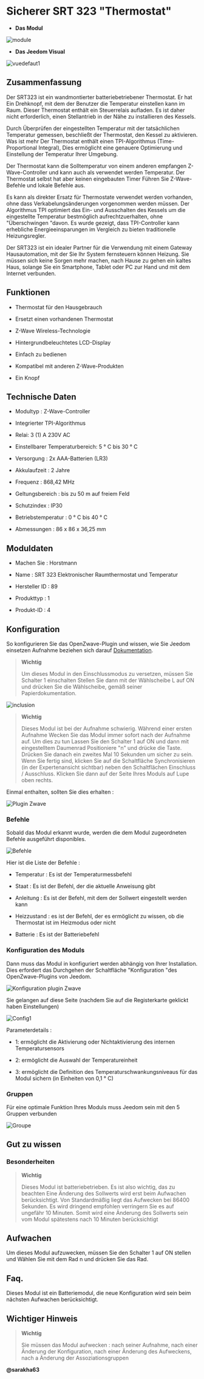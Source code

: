 Sicherer SRT 323 "Thermostat" 
===========================



-   **Das Modul**



![module](images/secure.srt323/module.jpg)



-   **Das Jeedom Visual**



![vuedefaut1](images/secure.srt323/vuedefaut1.jpg)



Zusammenfassung 
------



Der SRT323 ist ein wandmontierter batteriebetriebener Thermostat. Er hat
Ein Drehknopf, mit dem der Benutzer die Temperatur einstellen kann
im Raum. Dieser Thermostat enthält ein Steuerrelais
aufladen. Es ist daher nicht erforderlich, einen Stellantrieb in der Nähe zu installieren
des Kessels.

Durch Überprüfen der eingestellten Temperatur mit der tatsächlichen Temperatur
gemessen, beschließt der Thermostat, den Kessel zu aktivieren. Was ist mehr
Der Thermostat enthält einen TPI-Algorithmus (Time-Proportional Integral),
Dies ermöglicht eine genauere Optimierung und Einstellung der Temperatur
Ihrer Umgebung.

Der Thermostat kann die Solltemperatur von einem anderen empfangen
Z-Wave-Controller und kann auch als verwendet werden
Temperatur. Der Thermostat selbst hat aber keinen eingebauten Timer
Führen Sie Z-Wave-Befehle und lokale Befehle aus.

Es kann als direkter Ersatz für Thermostate verwendet werden
vorhanden, ohne dass Verkabelungsänderungen vorgenommen werden müssen. Der Algorithmus
TPI optimiert das Ein- und Ausschalten des Kessels
um die eingestellte Temperatur bestmöglich aufrechtzuerhalten, ohne
"Überschwingen "davon. Es wurde gezeigt, dass TPI-Controller
kann erhebliche Energieeinsparungen im Vergleich zu bieten
traditionelle Heizungsregler.

Der SRT323 ist ein idealer Partner für die Verwendung mit einem Gateway
Hausautomation, mit der Sie Ihr System fernsteuern können
Heizung. Sie müssen sich keine Sorgen mehr machen, nach Hause zu gehen
ein kaltes Haus, solange Sie ein Smartphone, Tablet oder
PC zur Hand und mit dem Internet verbunden.



Funktionen 
---------



-   Thermostat für den Hausgebrauch

-   Ersetzt einen vorhandenen Thermostat

-   Z-Wave Wireless-Technologie

-   Hintergrundbeleuchtetes LCD-Display

-   Einfach zu bedienen

-   Kompatibel mit anderen Z-Wave-Produkten

-   Ein Knopf



Technische Daten 
---------------------------



-   Modultyp : Z-Wave-Controller

-   Integrierter TPI-Algorithmus

-   Relai: 3 (1) A 230V AC

-   Einstellbarer Temperaturbereich: 5 ° C bis 30 ° C

-   Versorgung : 2x AAA-Batterien (LR3)

-   Akkulaufzeit : 2 Jahre

-   Frequenz : 868,42 MHz

-   Geltungsbereich : bis zu 50 m auf freiem Feld

-   Schutzindex : IP30

-   Betriebstemperatur : 0 ° C bis 40 ° C

-   Abmessungen : 86 x 86 x 36,25 mm



Moduldaten 
-----------------



-   Machen Sie : Horstmann

-   Name : SRT 323 Elektronischer Raumthermostat und Temperatur

-   Hersteller ID : 89

-   Produkttyp : 1

-   Produkt-ID : 4



Konfiguration 
-------------



So konfigurieren Sie das OpenZwave-Plugin und wissen, wie Sie Jeedom einsetzen
Aufnahme beziehen sich darauf
[Dokumentation](https://doc.jeedom.com/de_DE/plugins/automation%20protocol/openzwave/).



> **Wichtig**
>
> Um dieses Modul in den Einschlussmodus zu versetzen, müssen Sie Schalter 1 einschalten
> Stellen Sie dann mit der Wählscheibe L auf ON und drücken Sie die Wählscheibe,
> gemäß seiner Papierdokumentation.



![inclusion](images/secure.srt323/inclusion.jpg)



> **Wichtig**
>
> Dieses Modul ist bei der Aufnahme schwierig. Während einer ersten Aufnahme
> Wecken Sie das Modul immer sofort nach der Aufnahme auf. Um dies zu tun
> Lassen Sie den Schalter 1 auf ON und dann mit eingestelltem Daumenrad
> Positioniere "n" und drücke die Taste. Drücken Sie danach ein zweites Mal
> 10 Sekunden um sicher zu sein. Wenn Sie fertig sind, klicken Sie auf die Schaltfläche
> Synchronisieren (in der Expertenansicht sichtbar) neben den Schaltflächen
> Einschluss / Ausschluss. Klicken Sie dann auf der Seite Ihres Moduls auf
> Lupe oben rechts.



Einmal enthalten, sollten Sie dies erhalten :



![Plugin Zwave](images/secure.srt323/information.jpg)



### Befehle 



Sobald das Modul erkannt wurde, werden die dem Modul zugeordneten Befehle ausgeführt
disponibles.



![Befehle](images/secure.srt323/commandes.jpg)



Hier ist die Liste der Befehle :



-   Temperatur : Es ist der Temperaturmessbefehl

-   Staat : Es ist der Befehl, der die aktuelle Anweisung gibt

-   Anleitung : Es ist der Befehl, mit dem der Sollwert eingestellt werden kann

-   Heizzustand : es ist der Befehl, der es ermöglicht zu wissen, ob die
    Thermostat ist im Heizmodus oder nicht

-   Batterie : Es ist der Batteriebefehl



### Konfiguration des Moduls 



Dann muss das Modul in konfiguriert werden
abhängig von Ihrer Installation. Dies erfordert das Durchgehen der Schaltfläche
"Konfiguration "des OpenZwave-Plugins von Jeedom.



![Konfiguration plugin Zwave](images/plugin/bouton_configuration.jpg)



Sie gelangen auf diese Seite (nachdem Sie auf die Registerkarte geklickt haben
Einstellungen)



![Config1](images/secure.srt323/config1.jpg)



Parameterdetails :



-   1: ermöglicht die Aktivierung oder Nichtaktivierung des internen Temperatursensors

-   2: ermöglicht die Auswahl der Temperatureinheit

-   3: ermöglicht die Definition des Temperaturschwankungsniveaus für
    das Modul sichern (in Einheiten von 0,1 ° C)



### Gruppen 



Für eine optimale Funktion Ihres Moduls muss Jeedom sein
mit den 5 Gruppen verbunden



![Groupe](images/secure.srt323/groupe.jpg)



Gut zu wissen 
------------



### Besonderheiten 



> **Wichtig**
>
> Dieses Modul ist batteriebetrieben. Es ist also wichtig, das zu beachten
> Eine Änderung des Sollwerts wird erst beim Aufwachen berücksichtigt. Von
> Standardmäßig liegt das Aufwecken bei 86400 Sekunden. Es wird dringend empfohlen
> verringern Sie es auf ungefähr 10 Minuten. Somit wird eine Änderung des Sollwerts sein
> vom Modul spätestens nach 10 Minuten berücksichtigt



Aufwachen 
------



Um dieses Modul aufzuwecken, müssen Sie den Schalter 1 auf ON stellen und
Wählen Sie mit dem Rad n und drücken Sie das Rad.



Faq. 
------





Dieses Modul ist ein Batteriemodul, die neue Konfiguration wird sein
beim nächsten Aufwachen berücksichtigt.



Wichtiger Hinweis 
---------------



> **Wichtig**
>
> Sie müssen das Modul aufwecken : nach seiner Aufnahme, nach einer Änderung
> der Konfiguration, nach einer Änderung des Aufweckens, nach a
> Änderung der Assoziationsgruppen



**@sarakha63**
